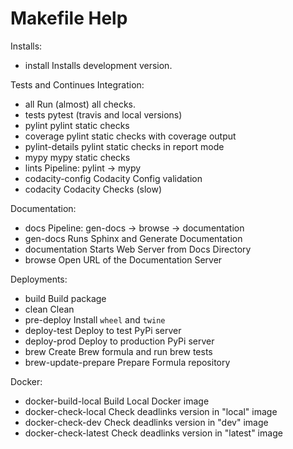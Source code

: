 # Makefile Help

Installs:
  * install               Installs development version.

Tests and Continues Integration:
  * all                   Run (almost) all checks.
  * tests                 pytest (travis and local versions)
  * pylint                pylint static checks
  * coverage              pylint static checks with coverage output
  * pylint-details        pylint static checks in report mode
  * mypy                  mypy static checks
  * lints                 Pipeline: pylint -> mypy
  * codacity-config       Codacity Config validation
  * codacity              Codacity Checks (slow)

Documentation:
  * docs                  Pipeline: gen-docs -> browse -> documentation
  * gen-docs              Runs Sphinx and Generate Documentation
  * documentation         Starts Web Server from Docs Directory
  * browse                Open URL of the Documentation Server

Deployments:
  * build                 Build package
  * clean                 Clean
  * pre-deploy            Install `wheel` and `twine`
  * deploy-test           Deploy to test PyPi server
  * deploy-prod           Deploy to production PyPi server
  * brew                  Create Brew formula and run brew tests
  * brew-update-prepare   Prepare Formula repository

Docker:
  * docker-build-local    Build Local Docker image
  * docker-check-local    Check deadlinks version in "local" image
  * docker-check-dev      Check deadlinks version in "dev" image
  * docker-check-latest   Check deadlinks version in "latest" image
